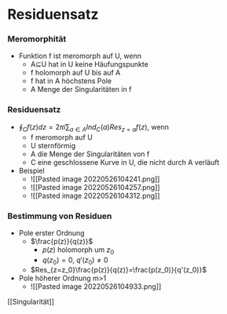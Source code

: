 # Residuensatz
###  Meromorphität
+ Funktion f ist meromorph auf U, wenn
	+ A⊆U hat in U keine Häufungspunkte
	+ f holomorph auf U bis auf A
	+ f hat in A höchstens Pole
	+ A Menge der Singularitäten in f

### Residuensatz
+ $\oint_Cf(z)dz=2\pi i\sum_{a∈A}Ind_C(a)Res_{z=a}f(z)$, wenn
	+ f meromorph auf U
	+ U sternförmig
	+ A die Menge der Singularitäten von f
	+ C eine geschlossene Kurve in U, die nicht durch A verläuft
+ Beispiel
	+ ![[Pasted image 20220526104241.png]]
	+ ![[Pasted image 20220526104257.png]]
	+ ![[Pasted image 20220526104312.png]]

### Bestimmung von Residuen
+ Pole erster Ordnung
	+ $\frac{p(z)}{q(z)}$
		+ $p(z)$ holomorph um $z_0$
		+ $q(z_0)=0$, $q'(z_0)≠0$
	+ $Res_{z=z_0}\frac{p(z)}{q(z)}=\frac{p(z_0)}{q'(z_0)}$
+ Pole höherer Ordnung m>1
	+ ![[Pasted image 20220526104933.png]]

[[Singularität]]